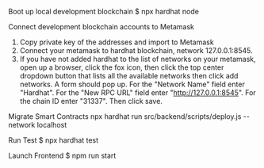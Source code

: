 Boot up local development blockchain
$ npx hardhat node

Connect development blockchain accounts to Metamask
1. Copy private key of the addresses and import to Metamask
2. Connect your metamask to hardhat blockchain, network 127.0.0.1:8545.
3. If you have not added hardhat to the list of networks on your metamask, open up a browser, click the fox icon, then click the top center dropdown button that lists all the available networks then click add networks. A form should pop up. For the "Network Name" field enter "Hardhat". For the "New RPC URL" field enter "http://127.0.0.1:8545". For the chain ID enter "31337". Then click save.

Migrate Smart Contracts
npx hardhat run src/backend/scripts/deploy.js --network localhost

Run Test
$ npx hardhat test

Launch Frontend
$ npm run start